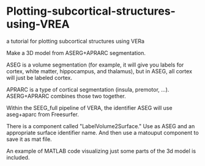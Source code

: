 # Plotting-subcortical-structures-using-VREA
a tutorial for plotting subcortical structures using VERa


Make a 3D model from ASERG+APRARC segmentation.

ASEG is a volume segmentation (for example, it will give you labels for cortex, white matter, hippocampus, and thalamus), but in ASEG, all cortex will just be labeled cortex.

APRARC is a type of cortical segmentation (insula, premotor, ...). ASERG+APRARC combines those two together.

Within the SEEG_full pipeline of VERA, the identifier ASEG will use aseg+aparc from Freesurfer.

There is a component called "LabelVolume2Surface." Use as ASEG and an appropriate surface identifier name. And then use a matouput component to save it as mat file.

An example of MATLAB code visualizing just some parts of the 3d model is included.
